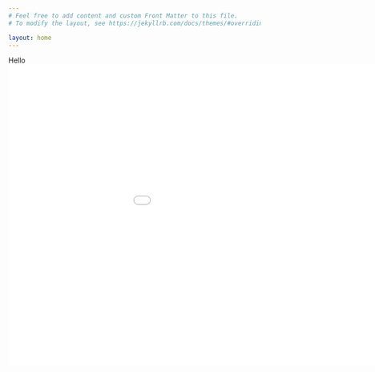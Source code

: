 ```yaml
---
# Feel free to add content and custom Front Matter to this file.
# To modify the layout, see https://jekyllrb.com/docs/themes/#overriding-theme-defaults

layout: home
---
```

Hello
<embed 
       type="text/html" 
       src="periodic.html"
       width="1100"
       height="600"
       >
</embed>